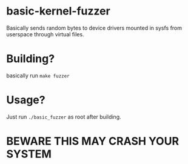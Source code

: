 # basic-kernel-fuzzer
Basically sends random bytes to device drivers mounted in sysfs from userspace through virtual files.


# Building?

basically run `make fuzzer`

# Usage?

Just run `./basic_fuzzer` as root after building.



# BEWARE THIS MAY CRASH YOUR SYSTEM
